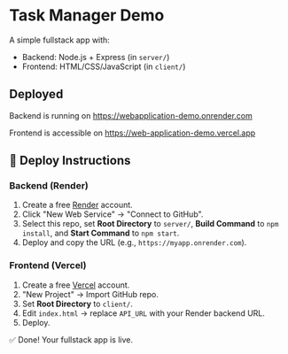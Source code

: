 # Task Manager Demo

A simple fullstack app with:
- Backend: Node.js + Express (in `server/`)
- Frontend: HTML/CSS/JavaScript (in `client/`)

## Deployed
Backend is running on https://webapplication-demo.onrender.com

Frontend is accessible on https://web-application-demo.vercel.app

## 🚀 Deploy Instructions

### Backend (Render)
1. Create a free [Render](https://render.com/) account.
2. Click "New Web Service" → "Connect to GitHub".
3. Select this repo, set **Root Directory** to `server/`, **Build Command** to `npm install`, and **Start Command** to `npm start`.
4. Deploy and copy the URL (e.g., `https://myapp.onrender.com`).

### Frontend (Vercel)
1. Create a free [Vercel](https://vercel.com/) account.
2. "New Project" → Import GitHub repo.
3. Set **Root Directory** to `client/`.
4. Edit `index.html` → replace `API_URL` with your Render backend URL.
5. Deploy.

✅ Done! Your fullstack app is live.
